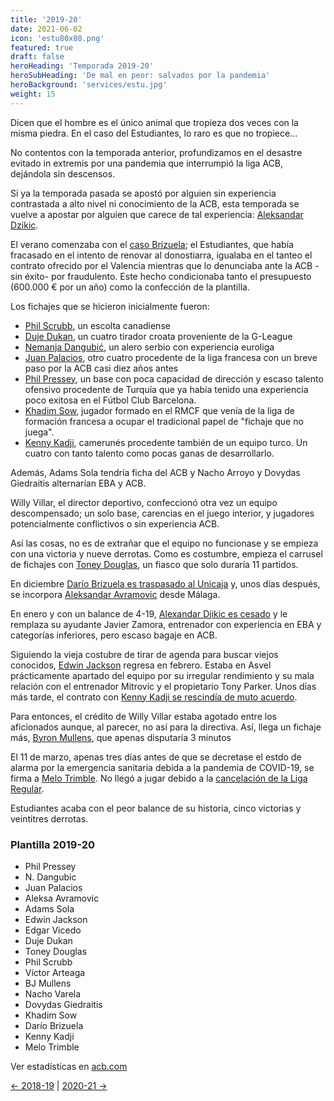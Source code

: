 ```yaml
---
title: '2019-20'
date: 2021-06-02
icon: 'estu80x80.png'
featured: true
draft: false
heroHeading: 'Temporada 2019-20'
heroSubHeading: 'De mal en peor: salvados por la pandemia'
heroBackground: 'services/estu.jpg'
weight: 15
---
```


Dicen que el hombre es el único animal que tropieza dos veces con la misma piedra. En el caso del Estudiantes, lo raro es que no tropiece...

No contentos con la temporada anterior, profundizamos en el desastre evitado in extremis por una pandemia que interrumpió la liga ACB, dejándola sin descensos.

Si ya la temporada pasada se apostó por alguien sin experiencia contrastada a alto nivel ni conocimiento de la ACB, esta temporada se vuelve a apostar por alguien que carece de tal experiencia: [Aleksandar Dzikic](https://www.mundodeportivo.com/baloncesto/otros/20190703/463277450497/aleksandar-dzikic-nuevo-entrenador-del-movistar-estudiantes.html).

El verano comenzaba con el [caso Brizuela](https://www.marca.com/baloncesto/acb/2019/07/12/5d2898c7268e3e9e228b4619.html); el Estudiantes, que había fracasado en el intento de renovar al donostiarra, igualaba en el tanteo el contrato ofrecido por el Valencia mientras que lo denunciaba ante la ACB -sin éxito- por fraudulento. Este hecho condicionaba tanto el presupuesto (600.000 € por un año) como la confección de la plantilla.

Los fichajes que se hicieron inicialmente fueron:

* [Phil Scrubb](https://www.movistarestudiantes.com/liga-endesa/altas-bajas/philip-scrubb-ficha-por-movistar-estu/), un escolta canadiense
* [Duje Dukan](https://www.movistarestudiantes.com/liga-endesa/altas-bajas/duje-dukan-ficha-por-movistar-estu/), un cuatro tirador croata proveniente de la G-League
* [Nemanja Dangubić](https://www.movistarestudiantes.com/liga-endesa/altas-bajas/nemanja-dangubic-talento-euroliga-para-movistar-estu/), un alero serbio con experiencia euroliga
* [Juan Palacios](https://www.movistarestudiantes.com/liga-endesa/altas-bajas/juan-palacios-experiencia-interior-para-movistar-estudiantes/), otro cuatro procedente de la liga francesa con un breve paso por la ACB casi diez años antes
* [Phil Pressey](https://www.movistarestudiantes.com/liga-endesa/phil-pressey-llega-a-movistar-estudiantes/), un base con poca capacidad de dirección y escaso talento ofensivo procedente de Turquía que ya había tenido una experiencia poco exitosa en el Fútbol Club Barcelona.
* [Khadim Sow](https://www.movistarestudiantes.com/liga-endesa/khadim-sow-musculo-para-movistar-estudiantes/), jugador formado en el RMCF que venía de la liga de formación francesa a ocupar el tradicional papel de "fichaje que no juega".
* [Kenny Kadji](https://www.movistarestudiantes.com/liga-endesa/kenny-kadji-interior-para-movistar-estu/), camerunés procedente también de un equipo turco. Un cuatro con tanto talento como pocas ganas de desarrollarlo.

Además, Adams Sola tendría ficha del ACB y Nacho Arroyo y Dovydas Giedraitis alternarían EBA y ACB.

Willy Villar, el director deportivo, confeccionó otra vez un equipo descompensado; un solo base, carencias en el juego interior, y jugadores potencialmente conflictivos o sin experiencia ACB.

Así las cosas, no es de extrañar que el equipo no funcionase y se empieza con una victoria y nueve derrotas. Como es costumbre, empieza el carrusel de fichajes con [Toney Douglas](https://www.gigantes.com/liga-endesa/el-estu-se-refuerza-ficha-al-ex-nba-toney-douglas-donde-estaba/), un fiasco que solo duraría 11 partidos.

En diciembre [Darío Brizuela es traspasado al Unicaja](https://www.gigantes.com/liga-endesa/brizuela-oficial-unicaja/) y, unos días después, se incorpora [Aleksandar Avramovic](https://www.movistarestudiantes.com/liga-endesa/llega-aleksa-avramovic/) desde Málaga.

En enero y con un balance de 4-19, [Alexandar Djikic es cesado](https://www.movistarestudiantes.com/liga-endesa/aleksandar-dzikic-no-continuara-al-frente-de-movistar-estudiantes/) y le remplaza su ayudante Javier Zamora, entrenador con experiencia en EBA y categorías inferiores, pero escaso bagaje en ACB.

Siguiendo la vieja costubre de tirar de agenda para buscar viejos conocidos, [Edwin Jackson](https://www.solobasket.com/liga-endesa/movistar-estudiantes-recupera-un-viejo-amigo-llega-edwin-jackson) regresa en febrero. Estaba en Asvel prácticamente apartado del equipo por su irregular rendimiento y su mala relación con el entrenador Mitrovic y el propietario Tony Parker. Unos días más tarde, el contrato con [Kenny Kadji se rescindía de muto acuerdo](https://www.movistarestudiantes.com/liga-endesa/comunicado-oficial-acuerdo-con-kenny-kadji/).

Para entonces, el crédito de Willy Villar estaba agotado entre los aficionados aunque, al parecer, no así para la directiva. Así, llega un fichaje más, [Byron Mullens](https://www.movistarestudiantes.com/liga-endesa/byron-mullens-nuevo-jugador-de-movistar-estu/), que apenas disputaría 3 minutos

El 11 de marzo, apenas tres días antes de que se decretase el estdo de alarma por la emergencia sanitaria debida a la pandemia de COVID-19, se firma a [Melo Trimble](https://www.movistarestudiantes.com/liga-endesa/altas-bajas/melo-trimble-firma-con-movistar-estu/). No llegó a jugar debido a la [cancelación de la Liga Regular](https://www.acb.com/articulo/ver/153135-una-fase-final-para-decidir-el-titulo-de-la-liga-endesa.html).

Estudiantes acaba con el peor balance de su historia, cinco victorias y veintitres derrotas.

### Plantilla 2019-20

- Phil Pressey
- N. Dangubic
- Juan Palacios
- Aleksa Avramovic
- Adams Sola
- Edwin Jackson
- Edgar Vicedo
- Duje Dukan
- Toney Douglas
- Phil Scrubb
- Víctor Arteaga
- BJ Mullens
- Nacho Varela
- Dovydas Giedraitis
- Khadim Sow
- Darío Brizuela
- Kenny Kadji
- Melo Trimble

Ver estadísticas en [acb.com](https://www.acb.com/club/estadisticas/id/6/temporada_id/2019)

[← 2018-19](https://nuestroestu.es/cronologia/2018-19/) | [2020-21 →](https://nuestroestu.es/cronologia/2020-21/)